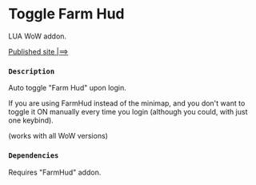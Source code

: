 # Toggle Farm Hud

LUA WoW addon.

[Published site |==>](https://legacy.curseforge.com/wow/addons/toggle-farm-hud)

### `Description`
Auto toggle "Farm Hud" upon login.

If you are using FarmHud instead of the minimap, and you don't want to toggle it ON manually every time you login (although you could, with just one keybind).

(works with all WoW versions)

### `Dependencies`
Requires "FarmHud" addon.